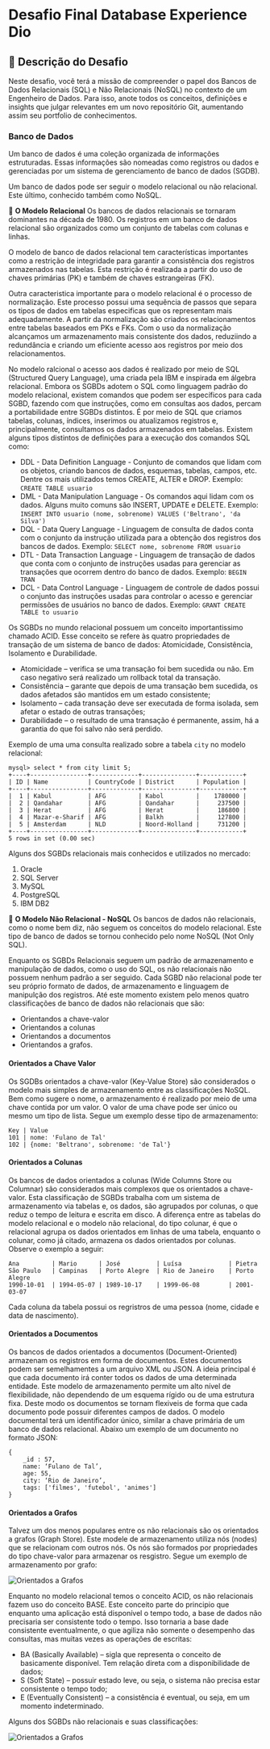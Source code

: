 # Desafio Final Database Experience Dio

## 📑 Descrição do Desafio
Neste desafio, você terá a missão de compreender o papel dos Bancos de Dados Relacionais (SQL) e Não Relacionais (NoSQL) no contexto de um Engenheiro de Dados. Para isso, anote todos os conceitos, definições e insights que julgar relevantes em um novo repositório Git, aumentando assim seu portfolio de conhecimentos.

### Banco de Dados
Um banco de dados é uma coleção organizada de informações estruturadas. Essas informações são nomeadas como registros ou dados e gerenciadas por um sistema de gerenciamento de banco de dados (SGDB). 

Um banco de dados pode ser seguir o modelo relacional ou não relacional. Este último, conhecido também como NoSQL. 

📃 **O Modelo Relacional**
Os bancos de dados relacionais se tornaram dominantes na década de 1980. Os registros em um banco de dados relacional são organizados como um conjunto de tabelas com colunas e linhas. 

O modelo de banco de dados relacional tem características importantes como a restrição de integridade para garantir a consistência dos registros armazenados nas tabelas. Esta restrição é realizada a partir do uso de chaves primárias (PK) e também de chaves estrangeiras (FK).

Outra caracteristica importante para o modelo relacional é o processo de normalização. Este processo possui uma sequência de passos que separa os tipos de dados em tabelas especificas que os representam mais adequadamente. A partir da normalização são criados os relacionamentos entre tabelas baseados em PKs e FKs. Com o uso da normalização alcançamos um armazenamento mais consistente dos dados, reduziindo a redundância e criando um eficiente acesso aos registros por meio dos relacionamentos.

No modelo ralcional o acesso aos dados é realizado por meio de SQL (Structured Query Language), uma criada pela IBM e inspirada em álgebra relacional. Embora os SGBDs adotem o SQL como linguagem padrão do modelo relacional, existem comandos que podem ser específicos para cada SGBD, fazendo com que instruções, como em consultas aos dados, percam a portabilidade entre SGBDs distintos.
É por meio de SQL que criamos tabelas, colunas, índices, inserimos ou atualizamos registros e, principalmente, consultamos os dados armazenados em tabelas.
Existem alguns tipos distintos de definições para a execução dos comandos SQL como:
* DDL - Data Definition Language - Conjunto de comandos que lidam com os objetos, criando bancos de dados, esquemas, tabelas, campos, etc. Dentre os mais utilizados temos CREATE, ALTER e DROP. Exemplo:
`CREATE TABLE usuario`
* DML - Data Manipulation Language - Os comandos aqui lidam com os dados. Alguns muito comuns são INSERT, UPDATE e DELETE. Exemplo:
`INSERT INTO usuario (nome, sobrenome) VALUES ('Beltrano', 'da Silva')`
* DQL - Data Query Language - Linguagem de consulta de dados conta com o conjunto da instrução utilizada para a obtenção dos registros dos bancos de dados. Exemplo:
`SELECT nome, sobrenome FROM usuario`
* DTL - Data Transaction Language - Linguagem de transação de dados que conta com o conjunto de instruções usadas para gerenciar as transações que ocorrem dentro do banco de dados. Exemplo:
`BEGIN TRAN`
* DCL - Data Control Language - Linguagem de controle de dados possui o conjunto das instruções usadas para controlar o acesso e gerenciar permissões de usuários no banco de dados. Exemplo:
`GRANT CREATE TABLE to usuario`

Os SGBDs no mundo relacional possuem um conceito importantissimo chamado ACID. Esse conceito se refere às quatro propriedades de transação de um sistema de banco de dados: Atomicidade, Consistência, Isolamento e Durabilidade.
*  	Atomicidade – verifica se uma transação foi bem sucedida ou não. Em caso negativo será realizado um rollback total da transação.
*  	Consistência – garante que depois de uma transação bem sucedida, os dados afetados são mantidos em um estado consistente;
*  	Isolamento – cada transação deve ser executada de forma isolada, sem afetar o estado de outras transações;
*  	Durabilidade – o resultado de uma transação é permanente, assim, há a garantia do que foi salvo não será perdido.

Exemplo de uma uma consulta realizado sobre a tabela `city` no modelo relacional:

    mysql> select * from city limit 5;
    +----+----------------+-------------+---------------+------------+
    | ID | Name           | CountryCode | District      | Population |
    +----+----------------+-------------+---------------+------------+
    |  1 | Kabul          | AFG         | Kabol         |    1780000 |
    |  2 | Qandahar       | AFG         | Qandahar      |     237500 |
    |  3 | Herat          | AFG         | Herat         |     186800 |
    |  4 | Mazar-e-Sharif | AFG         | Balkh         |     127800 |
    |  5 | Amsterdam      | NLD         | Noord-Holland |     731200 |
    +----+----------------+-------------+---------------+------------+
    5 rows in set (0.00 sec)

Alguns dos SGBDs relacionais mais conhecidos e utilizados no mercado:
1. Oracle
2. SQL Server
3. MySQL
4. PostgreSQL
5. IBM DB2 

📃 **O Modelo Não Relacional - NoSQL**
Os bancos de dados não relacionais, como o nome bem diz, não seguem os conceitos do modelo relacional. Este tipo de banco de dados se tornou conhecido pelo nome NoSQL (Not Only SQL).

Enquanto os SGBDs Relacionais seguem um padrão de armazenamento e manipulação de dados, como o uso do SQL, os não relacionais não possuem nenhum padrão a ser seguido. Cada SGBD não relacional pode ter seu próprio formato de dados, de armazenamento e linguagem de manipulção dos registros. 
Até este momento existem pelo menos quatro classificações de banco de dados não relacionais que são: 
* Orientandos a chave-valor
* Orientandos a colunas
* Orientandos a documentos
* Orientandos a grafos.

#### Orientados a Chave Valor
Os SGDBs orientados a chave-valor (Key-Value Store) são considerados o modelo mais simples de armazenamento entre as classificações NoSQL. Bem como sugere o nome, o armazenamento é realizado por meio de uma chave contida por um valor. O valor de uma chave pode ser único ou mesmo um tipo de lista. 
Segue um exemplo desse tipo de armazenamento:

    Key | Value
    101 | nome: 'Fulano de Tal'
    102 | {nome: 'Beltrano', sobrenome: 'de Tal'}

#### Orientados a Colunas
Os bancos de dados orientados a colunas (Wide Columns Store ou Columnar) são considerados mais complexos que os orientados a chave-valor. Esta classificação de SGBDs trabalha com um sistema de armazenamento via tabelas e, os dados, são agrupados por colunas, o que reduz o tempo de leitura e escrita em disco. A diferença entre as tabelas do modelo relacional e o modelo não relacional, do tipo colunar, é que o relacional agrupa os dados orientados em linhas de uma tabela, enquanto o colunar, como já citado, armazena os dados orientados por colunas. Observe o exemplo a seguir:

    Ana         | Mario      | José          | Luísa             | Pietra
    São Paulo   | Campinas   | Porto Alegre  | Rio de Janeiro    | Porto Alegre
    1990-10-01  | 1994-05-07 | 1989-10-17    | 1999-06-08        | 2001-03-07 

Cada coluna da tabela possui os regristros de uma pessoa (nome, cidade e data de nascimento).

#### Orientados a Documentos
Os bancos de dados orientados a documentos (Document-Oriented) armazenam os registros em forma de documentos. Estes documentos podem ser semelhamentes a um arquivo XML ou JSON. A ideia principal é que cada documento irá conter todos os dados de uma determinada entidade. Este modelo de armazenamento permite um alto nível de flexibilidade, não dependendo de um esquema rígido ou de uma estrutura fixa. Deste modo os documentos se tornam flexiveis de forma que cada documento pode possuir diferentes campos de dados. O modelo documental terá um identificador único, similar a chave primária de um banco de dados relacional. Abaixo um exemplo de um documento no formato JSON:

    {
        _id : 57,
        name: ‘Fulano de Tal’,
        age: 55,
        city: ‘Rio de Janeiro’,
        tags: ['filmes', 'futebol', 'animes']	
    }

#### Orientados a Grafos
Talvez um dos menos populares entre os não relacionais são os orientados a grafos (Graph Store). Este modele de armazenamento utiliza nós (nodes) que se relacionam com outros nós. Os nós são formados por propriedades do tipo chave-valor para armazenar os resgistro. Segue um exemplo de armazenamento por grafo:

![Orientados a Grafos](https://github.com/mballem/digital-inovation-one/blob/master/database-experience/desafio-final/image/graph-store.png)

Enquanto no modelo relacional temos o conceito ACID, os não relacionais fazem uso do conceito BASE. Este conceito parte do principio que enquanto uma aplicação está disponível o tempo todo, a base de dados não precisaria ser consistente todo o tempo. Isso tornaria a base dade consistente eventualmente, o que agiliza não somente o desempenho das consultas, mas muitas vezes as operações de escritas:
* BA (Basically Available) – sigla que representa o conceito de basicamente disponível. Tem relação direta com a disponibilidade de dados;
* S (Soft State) – possuir estado leve, ou seja, o sistema não precisa estar consistente o tempo todo;
* E (Eventually Consistent) – a consistência é eventual, ou seja, em um momento indeterminado. 

Alguns dos SGBDs não relacionais e suas classificações:

![Orientados a Grafos](https://github.com/mballem/digital-inovation-one/blob/master/database-experience/desafio-final/image/nosql-types.png)
